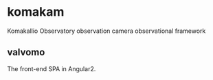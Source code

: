 # komakam
Komakallio Observatory observation camera observational framework

## valvomo
The front-end SPA in Angular2.
